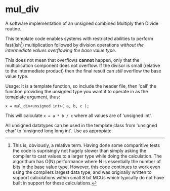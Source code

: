 # mul_div
A software implementation of an unsigned combined Multiply then Divide routine.

This template code enables systems with restricted abilities to perform fast(ish[^1]) multiplication followed by division operations *without the intermediate values overflowing the base value type*.

This does not mean that overflows **cannot** happen, only that the multiplication component does not overflow.  If the divisor is small (relative to the intermediate product) then the final result can *still* overflow the base value type.

Usage:  It is a template function, so include the header file, then 'call' the function providing the unsigned type you want it to operate in as the temaplate argument, thus:

```
x = mul_div<unsigned int>( a, b, c );
```
  
This will calculate `x = a * b / c` where all values are of 'unsigned int'.

All unsigned datatypes can be used in the template class from 'unsigned char' to 'unsigned long long int'.  Use as appropiate.

[^1]: This is, obviously, a relative term.  Having done some comparitive tests the code is suprisingly not hugely slower than simply asking the compiler to cast values to a larger type while doing the calculation.  The algorithum has O(N) performance where N is essentially the number of bits in the base value type. However, this code continues to work even using the compilers largest data type, and was originally written to support calculations within small 8 bit MCUs which typically do not have built in support for these calculations.
